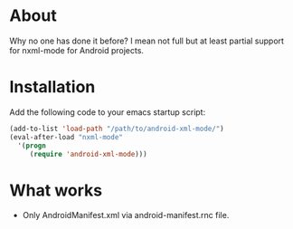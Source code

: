 About
=====

Why no one has done it before? I mean not full but at least partial support for nxml-mode for Android projects.

Installation
============

Add the following code to your emacs startup script:

```lisp
(add-to-list 'load-path "/path/to/android-xml-mode/")
(eval-after-load "nxml-mode"
  '(progn
     (require 'android-xml-mode)))
```

What works
==========

  * Only AndroidManifest.xml via android-manifest.rnc file.
